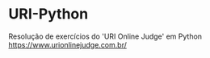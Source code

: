# URI-Python
Resolução de exercícios do 'URI Online Judge' em Python
https://www.urionlinejudge.com.br/
